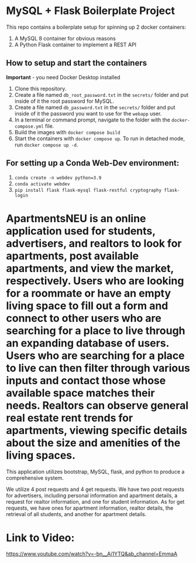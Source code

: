 # MySQL + Flask Boilerplate Project

This repo contains a boilerplate setup for spinning up 2 docker containers: 
1. A MySQL 8 container for obvious reasons
1. A Python Flask container to implement a REST API

## How to setup and start the containers
**Important** - you need Docker Desktop installed

1. Clone this repository.  
1. Create a file named `db_root_password.txt` in the `secrets/` folder and put inside of it the root password for MySQL. 
1. Create a file named `db_password.txt` in the `secrets/` folder and put inside of it the password you want to use for the `webapp` user. 
1. In a terminal or command prompt, navigate to the folder with the `docker-compose.yml` file.  
1. Build the images with `docker compose build`
1. Start the containers with `docker compose up`.  To run in detached mode, run `docker compose up -d`. 

## For setting up a Conda Web-Dev environment:

1. `conda create -n webdev python=3.9`
1. `conda activate webdev`
1. `pip install flask flask-mysql flask-restful cryptography flask-login`




# ApartmentsNEU is an online application used for students, advertisers, and realtors to look for apartments, post available apartments, and view the market, respectively. Users who are looking for a roommate or have an empty living space to fill out a form and connect to other users who are searching for a place to live through an expanding database of users. Users who are searching for a place to live can then filter through various inputs and contact those whose available space matches their needs. Realtors can observe general real estate rent trends for apartments, viewing specific details about the size and amenities of the living spaces.

This application utilizes bootstrap, MySQL, flask, and python to produce a comprehensive system.

We utilize 4 post requests and 4 get requests. 
We have two post requests for advertisers, including personal information and apartment details, a request for realtor information, and one for student information.
As for get requests, we have ones for apartment information, realtor details, the retrieval of all students, and another for apartment details.

# Link to Video: 
https://www.youtube.com/watch?v=-bn__Ai1YTQ&ab_channel=EmmaA
